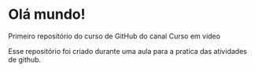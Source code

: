 # Olá mundo!
 Primeiro repositório do curso de GitHub do canal Curso em video


Esse repositório foi criado durante uma aula para a pratica das atividades de github.